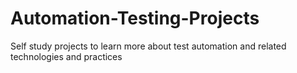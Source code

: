 # Automation-Testing-Projects

Self study projects to learn more about test automation and related technologies and practices
